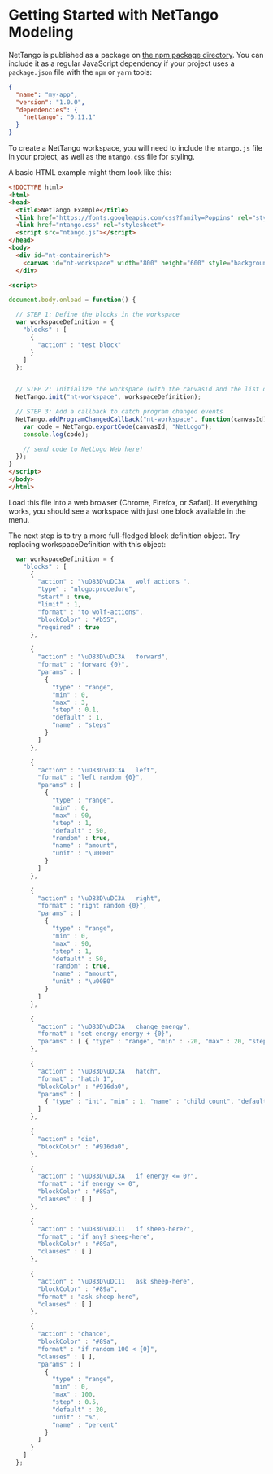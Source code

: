 # Getting Started with NetTango Modeling

NetTango is published as a package on [the npm package directory](https://www.npmjs.com/package/nettango).  You can include it as a regular JavaScript dependency if your project uses a `package.json` file with the `npm` or `yarn` tools:

```json
{
  "name": "my-app",
  "version": "1.0.0",
  "dependencies": {
    "nettango": "0.11.1"
  }
}
```

To create a NetTango workspace, you will need to include the `ntango.js` file in your project, as well as the `ntango.css` file for styling.

A basic HTML example might them look like this:

```html
<!DOCTYPE html>
<html>
<head>
  <title>NetTango Example</title>
  <link href="https://fonts.googleapis.com/css?family=Poppins" rel="stylesheet">
  <link href="ntango.css" rel="stylesheet">
  <script src="ntango.js"></script>
</head>
<body>
  <div id="nt-containerish">
    <canvas id="nt-workspace" width="800" height="600" style="background: #fef9f6;"></canvas>
  </div>

<script>

document.body.onload = function() {

  // STEP 1: Define the blocks in the workspace
  var workspaceDefinition = {
    "blocks" : [
      {
        "action" : "test block"
      }
    ]
  };


  // STEP 2: Initialize the workspace (with the canvasId and the list of blocks)
  NetTango.init("nt-workspace", workspaceDefinition);

  // STEP 3: Add a callback to catch program changed events
  NetTango.addProgramChangedCallback("nt-workspace", function(canvasId) {
    var code = NetTango.exportCode(canvasId, "NetLogo");
    console.log(code);

    // send code to NetLogo Web here!
  });
}
</script>
</body>
</html>
```

Load this file into a web browser (Chrome, Firefox, or Safari). If everything works, you should see a workspace with just one block available in the menu.

The next step is to try a more full-fledged block definition object. Try replacing workspaceDefinition with this object:

```js
  var workspaceDefinition = {
    "blocks" : [
      {
        "action" : "\uD83D\uDC3A   wolf actions ",
        "type" : "nlogo:procedure",
        "start" : true,
        "limit" : 1,
        "format" : "to wolf-actions",
        "blockColor" : "#b55",
        "required" : true
      },

      {
        "action" : "\uD83D\uDC3A   forward",
        "format" : "forward {0}",
        "params" : [
          {
            "type" : "range",
            "min" : 0,
            "max" : 3,
            "step" : 0.1,
            "default" : 1,
            "name" : "steps"
          }
        ]
      },

      {
        "action" : "\uD83D\uDC3A   left",
        "format" : "left random {0}",
        "params" : [
          {
            "type" : "range",
            "min" : 0,
            "max" : 90,
            "step" : 1,
            "default" : 50,
            "random" : true,
            "name" : "amount",
            "unit" : "\u00B0"
          }
        ]
      },

      {
        "action" : "\uD83D\uDC3A   right",
        "format" : "right random {0}",
        "params" : [
          {
            "type" : "range",
            "min" : 0,
            "max" : 90,
            "step" : 1,
            "default" : 50,
            "random" : true,
            "name" : "amount",
            "unit" : "\u00B0"
          }
        ]
      },

      {
        "action" : "\uD83D\uDC3A   change energy",
        "format" : "set energy energy + {0}",
        "params" : [ { "type" : "range", "min" : -20, "max" : 20, "step" : 0.5, "default" : 1, "name" : "amount" }]
      },

      {
        "action" : "\uD83D\uDC3A   hatch",
        "format" : "hatch 1",
        "blockColor" : "#916da0",
        "params" : [
          { "type" : "int", "min" : 1, "name" : "child count", "default" : 1 }
        ]
      },

      {
        "action" : "die",
        "blockColor" : "#916da0",
      },

      {
        "action" : "\uD83D\uDC3A   if energy <= 0?",
        "format" : "if energy <= 0",
        "blockColor" : "#89a",
        "clauses" : [ ]
      },

      {
        "action" : "\uD83D\uDC11   if sheep-here?",
        "format" : "if any? sheep-here",
        "blockColor" : "#89a",
        "clauses" : [ ]
      },

      {
        "action" : "\uD83D\uDC11   ask sheep-here",
        "blockColor" : "#89a",
        "format" : "ask sheep-here",
        "clauses" : [ ]
      },

      {
        "action" : "chance",
        "blockColor" : "#89a",
        "format" : "if random 100 < {0}",
        "clauses" : [ ],
        "params" : [
          {
            "type" : "range",
            "min" : 0,
            "max" : 100,
            "step" : 0.5,
            "default" : 20,
            "unit" : "%",
            "name" : "percent"
          }
        ]
      }
    ]
  };

```
